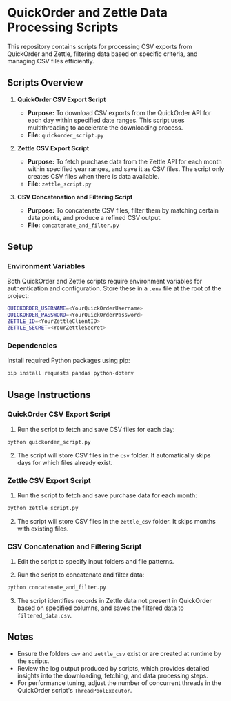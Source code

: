 # QuickOrder and Zettle Data Processing Scripts

This repository contains scripts for processing CSV exports from QuickOrder and Zettle, filtering data based on specific criteria, and managing CSV files efficiently.

## Scripts Overview

1. **QuickOrder CSV Export Script**
   - **Purpose:** To download CSV exports from the QuickOrder API for each day within specified date ranges. This script uses multithreading to accelerate the downloading process.
   - **File:** `quickorder_script.py`

2. **Zettle CSV Export Script**
   - **Purpose:** To fetch purchase data from the Zettle API for each month within specified year ranges, and save it as CSV files. The script only creates CSV files when there is data available.
   - **File:** `zettle_script.py`

3. **CSV Concatenation and Filtering Script**
   - **Purpose:** To concatenate CSV files, filter them by matching certain data points, and produce a refined CSV output.
   - **File:** `concatenate_and_filter.py`

## Setup

### Environment Variables

Both QuickOrder and Zettle scripts require environment variables for authentication and configuration. Store these in a `.env` file at the root of the project:

```bash
QUICKORDER_USERNAME=<YourQuickOrderUsername>
QUICKORDER_PASSWORD=<YourQuickOrderPassword>
ZETTLE_ID=<YourZettleClientID>
ZETTLE_SECRET=<YourZettleSecret>
```

### Dependencies

Install required Python packages using pip:

```bash
pip install requests pandas python-dotenv
```

## Usage Instructions

### QuickOrder CSV Export Script

1. Run the script to fetch and save CSV files for each day:

```bash
python quickorder_script.py
```

2. The script will store CSV files in the `csv` folder. It automatically skips days for which files already exist.

### Zettle CSV Export Script

1. Run the script to fetch and save purchase data for each month:

```bash
python zettle_script.py
```

2. The script will store CSV files in the `zettle_csv` folder. It skips months with existing files.

### CSV Concatenation and Filtering Script

1. Edit the script to specify input folders and file patterns.

2. Run the script to concatenate and filter data:

```bash
python concatenate_and_filter.py
```

3. The script identifies records in Zettle data not present in QuickOrder based on specified columns, and saves the filtered data to `filtered_data.csv`.

## Notes

- Ensure the folders `csv` and `zettle_csv` exist or are created at runtime by the scripts.
- Review the log output produced by scripts, which provides detailed insights into the downloading, fetching, and data processing steps.
- For performance tuning, adjust the number of concurrent threads in the QuickOrder script's `ThreadPoolExecutor`.

